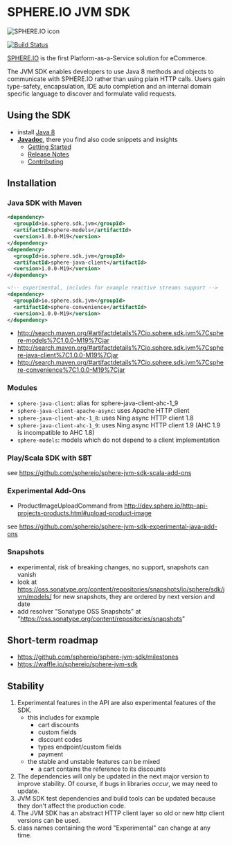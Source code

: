 # SPHERE.IO JVM SDK

![SPHERE.IO icon](https://admin.sphere.io/assets/images/sphere_logo_rgb_long.png)

[![Build Status](https://travis-ci.org/sphereio/sphere-jvm-sdk.png?branch=master)](https://travis-ci.org/sphereio/sphere-jvm-sdk)

[SPHERE.IO](http://sphere.io) is the first Platform-as-a-Service solution for eCommerce.

The JVM SDK enables developers to use Java 8 methods and objects to communicate with SPHERE.IO rather than using plain HTTP calls.
Users gain type-safety, encapsulation, IDE auto completion and an internal domain specific language to discover and formulate valid requests.

## Using the SDK 
* install [Java 8](http://www.oracle.com/technetwork/java/javase/downloads/jdk8-downloads-2133151.html)
* <strong>[Javadoc](http://sphereio.github.io/sphere-jvm-sdk/javadoc/v1.0.0-M19/index.html)</strong>, there you find also code snippets and insights
    * [Getting Started](http://sphereio.github.io/sphere-jvm-sdk/javadoc/v1.0.0-M19/io/sphere/sdk/meta/GettingStarted.html)
    * [Release Notes](http://sphereio.github.io/sphere-jvm-sdk/javadoc/v1.0.0-M19/io/sphere/sdk/meta/ReleaseNotes.html)
    * [Contributing](http://sphereio.github.io/sphere-jvm-sdk/javadoc/v1.0.0-M19/io/sphere/sdk/meta/ContributorDocumentation.html)
 
## Installation

### Java SDK with Maven

````xml
<dependency>
  <groupId>io.sphere.sdk.jvm</groupId>
  <artifactId>sphere-models</artifactId>
  <version>1.0.0-M19</version>
</dependency>
<dependency>
  <groupId>io.sphere.sdk.jvm</groupId>
  <artifactId>sphere-java-client</artifactId>
  <version>1.0.0-M19</version>
</dependency>

<!-- experimental, includes for example reactive streams support -->
<dependency>
  <groupId>io.sphere.sdk.jvm</groupId>
  <artifactId>sphere-convenience</artifactId>
  <version>1.0.0-M19</version>
</dependency>
````
* http://search.maven.org/#artifactdetails%7Cio.sphere.sdk.jvm%7Csphere-models%7C1.0.0-M19%7Cjar
* http://search.maven.org/#artifactdetails%7Cio.sphere.sdk.jvm%7Csphere-java-client%7C1.0.0-M19%7Cjar
* http://search.maven.org/#artifactdetails%7Cio.sphere.sdk.jvm%7Csphere-convenience%7C1.0.0-M19%7Cjar

### Modules
* `sphere-java-client`: alias for sphere-java-client-ahc-1_9
* `sphere-java-client-apache-async`: uses Apache HTTP client
* `sphere-java-client-ahc-1_8`: uses Ning async HTTP client 1.8
* `sphere-java-client-ahc-1_9`: uses Ning async HTTP client 1.9 (AHC 1.9 is incompatible to AHC 1.8)
* `sphere-models`: models which do not depend to a client implementation

### Play/Scala SDK with SBT

see https://github.com/sphereio/sphere-jvm-sdk-scala-add-ons

### Experimental Add-Ons
* ProductImageUploadCommand from http://dev.sphere.io/http-api-projects-products.html#upload-product-image

see https://github.com/sphereio/sphere-jvm-sdk-experimental-java-add-ons

### Snapshots

* experimental, risk of breaking changes, no support, snapshots can vanish
* look at https://oss.sonatype.org/content/repositories/snapshots/io/sphere/sdk/jvm/models/ for new snapshots, they are ordered by next version and date
* add resolver "Sonatype OSS Snapshots" at "https://oss.sonatype.org/content/repositories/snapshots"

## Short-term roadmap
* https://github.com/sphereio/sphere-jvm-sdk/milestones
* https://waffle.io/sphereio/sphere-jvm-sdk

## Stability

1. Experimental features in the API are also experimental features of the SDK.
    * this includes for example
        * cart discounts
        * custom fields
        * discount codes
        * types endpoint/custom fields
        * payment
    * the stable and unstable features can be mixed
        * a cart contains the reference to its discounts
1. The dependencies will only be updated in the next major version to improve stability. Of course, if bugs in libraries *occur*, we may need to update.
1. JVM SDK test dependencies and build tools can be updated because they don't affect the production code.
1. The JVM SDK has an abstract HTTP client layer so old or new http client versions can be used.
1. class names containing the word "Experimental" can change at any time.
